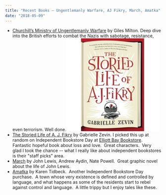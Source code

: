```yaml
---
title: "Recent Books — Ungentlemanly Warfare, AJ Fikry, March, Amatka"
date: "2018-05-09"
---
```


- [Churchill’s Ministry of Ungentlemanly Warfare](https://www.amazon.com/Churchills-Ministry-Ungentlemanly-Warfare-Mavericks/dp/1250119030/ref=sr_1_1_sspa?ie=UTF8&qid=1525443865&sr=8-1-spons&keywords=churchill%27s+ministry+of+ungentlemanly+warfare&psc=1) by Giles Milton. Deep dive into the British efforts to combat the Nazis with sabotage, resistance, even terrorism. Well done.[![](images/storied-300x300.jpg)](http://theludwigs.com/?attachment_id=7744)
- [The Storied Life of A. J. Fikry](https://www.amazon.com/Storied-Life-J-Fikry-Novel-ebook/dp/B00GU2RLMC/ref=sr_1_1?ie=UTF8&qid=1525653955&sr=8-1&keywords=The+Storied+Life+of+A.+J.+Fikry) by Gabrielle Zevin. I picked this up at random on Independent Bookstore Day at [Elliott Bay Bookstore](https://www.elliottbaybook.com/).  Fantastic hopeful book about loss and love.  Great characters.  Very glad I took the chance -- what I really like about independent bookstores is their "staff picks" area.
- [March](https://www.amazon.com/March-Book-One-John-Lewis-ebook/dp/B00CTBU3NC) by John Lewis, Andrew Aydin, Nate Powell.  Great graphic novel about the life of John Lewis.
- [Amatka](https://www.amazon.com/Amatka-Karin-Tidbeck-ebook/dp/B0716GNTTG) by Karen Tidbeck.  Another Independent Bookstore Day purchase.  A town whose very existence is defined and controlled by language, and what happens as some of the residents start to rebel against control and language.  A little trippy but I enjoy tales like these.
